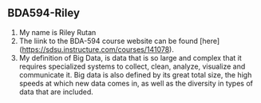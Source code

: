 ## BDA594-Riley
1. My name is Riley Rutan
2. The liink to the BDA-594 course website can be found [here] (https://sdsu.instructure.com/courses/141078).
3. My definition of Big Data, is data that is so large and complex that it requires specialized systems to collect, clean, analyze, visualize and communicate it. Big data is also defined by its great total size, the high speeds at which new data comes in, as well as the diversity in types of data that are included.
